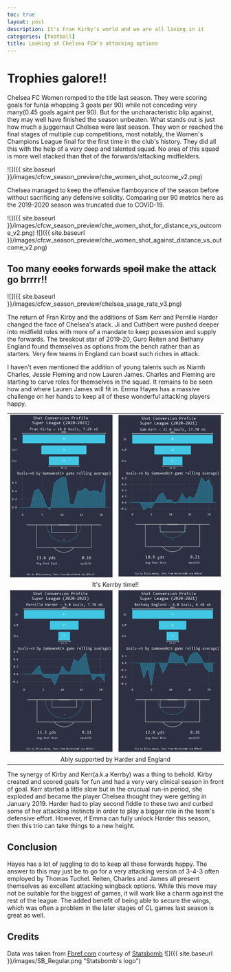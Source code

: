 ```yaml
---
toc: true
layout: post
description: It's Fran Kirby's world and we are all living in it
categories: [football]
title: Looking at Chelsea FCW's attacking options
---
```


# Trophies galore!!

Chelsea FC Women romped to the title last season. They were scoring goals for fun(a whopping 3 goals per 90) while not conceding very many(0.45 goals againt per 90). But for the uncharacteristic blip against, they may well have finished the season unbeaten. What stands out is just how much a juggernaut Chelsea were last season. They won or reached the final stages of multiple cup competitions, most notably, the Women's Champions League final for the first time in the club's history. They did all this with the help of a very deep and talented squad. No area of this squad is more well stacked than that of the forwards/attacking midfielders.

![]({{ site.baseurl }}/images/cfcw_season_preview/che_women_shot_outcome_v2.png)

Chelsea managed to keep the offensive flamboyance of the season before without sacrificing any defensive solidity. Comparing per 90 metrics here as the 2019-2020 season was truncated due to COVID-19.

![]({{ site.baseurl }}/images/cfcw_season_preview/che_women_shot_for_distance_vs_outcome_v2.png)
![]({{ site.baseurl }}/images/cfcw_season_preview/che_women_shot_against_distance_vs_outcome_v2.png)

## Too many ~~cooks~~ forwards ~~spoil~~ make the attack go brrrr!!

![]({{ site.baseurl }}/images/cfcw_season_preview/chelsea_usage_rate_v3.png)

The return of Fran Kirby and the additions of Sam Kerr and Pernille Harder changed the face of Chelsea's atack. Ji and Cuthbert were pushed deeper into midfield roles with more of a mandate to keep possession and supply the forwards. The breakout star of 2019-20, Guro Reiten and Bethany England found themselves as options from the bench rather than as starters. Very few teams in England can boast such riches in attack. 

I haven't even mentioned the addition of young talents such as Niamh Charles, Jessie Fleming and now Lauren James. Charles and Fleming are starting to carve roles for themselves in the squad. It remains to be seen how and where Lauren James will fit in. Emma Hayes has a massive challenge on her hands to keep all of these wonderful attacking players happy. 

<table style="width:100%">
    <tr>
        <td><img src="/images/cfcw_season_preview/Fran-Kirby_2020-2021_shot_profile_v2.png"></td>
        <td><img src="/images/cfcw_season_preview/Sam-Kerr_2020-2021_shot_profile_v2.png"></td>
    </tr>
    <tr>
        <td colspan="2"><center>It's Kerrby time!!</center></td>
    </tr>
    <tr>
        <td><img src="/images/cfcw_season_preview/Pernille-Harder_2020-2021_shot_profile_v2.png"></td>
        <td><img src="/images/cfcw_season_preview/Bethany-England_2020-2021_shot_profile_v2.png"></td>
    </tr>
    <tr>
        <td colspan="2"><center>Ably supported by Harder and England</center></td>
    </tr>
</table>

The synergy of Kirby and Kerr(a.k.a Kerrby) was a thing to behold. Kirby created and scored goals for fun and had a very very clinical season in front of goal. Kerr started a little slow but in the cruciual run-in period, she exploded and became the player Chelsea thought they were getting in January 2019. Harder had to play second fiddle to these two and curbed some of her attacking instincts in order to play a bigger role in the team's defensive effort. However, if Emma can fully unlock Harder this season, then this trio can take things to a new height.

## Conclusion

Hayes has a lot of juggling to do to keep all these forwards happy. The answer to this may just be to go for a very attacking version of 3-4-3 often employed by Thomas Tuchel. Reiten, Charles and James all present themselves as excellent attacking wingback options. While this move may not be suitable for the biggest of games, it will work like a charm against the rest of the league. The added benefit of being able to secure the wings, which was often a problem in the later stages of CL games last season is great as well.

## Credits

Data was taken from [Fbref.com](https://fbref.com/en/) courtesy of [Statsbomb](https://statsbomb.com/)
![]({{ site.baseurl }}/images/SB_Regular.png "Statsbomb's logo")